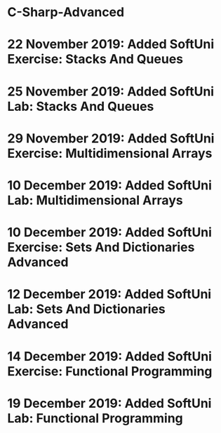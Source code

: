 # C-Sharp-Advanced
# 22 November 2019: Added SoftUni Exercise: Stacks And Queues
# 25 November 2019: Added SoftUni Lab: Stacks And Queues
# 29 November 2019: Added SoftUni Exercise: Multidimensional Arrays
# 10 December 2019: Added SoftUni Lab: Multidimensional Arrays
# 10 December 2019: Added SoftUni Exercise: Sets And Dictionaries Advanced
# 12 December 2019: Added SoftUni Lab: Sets And Dictionaries Advanced
# 14 December 2019: Added SoftUni Exercise: Functional Programming
# 19 December 2019: Added SoftUni Lab: Functional Programming

